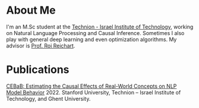 # About Me
I'm an M.Sc student at the [Technion - Israel Institute of Technology](https://www.technion.ac.il/), working on Natural Language Processing and Causal Inference. Sometimes I also play with general deep learning and even optimization algorithms. My advisor is [Prof. Roi Reichart](https://iew.technion.ac.il/~roiri/).

# Publications
[CEBaB: Estimating the Causal Effects of Real-World Concepts on NLP Model Behavior](https://arxiv.org/abs/2205.14140)
2022. Stanford University, Technion – Israel Institute of Technology, and Ghent University.
